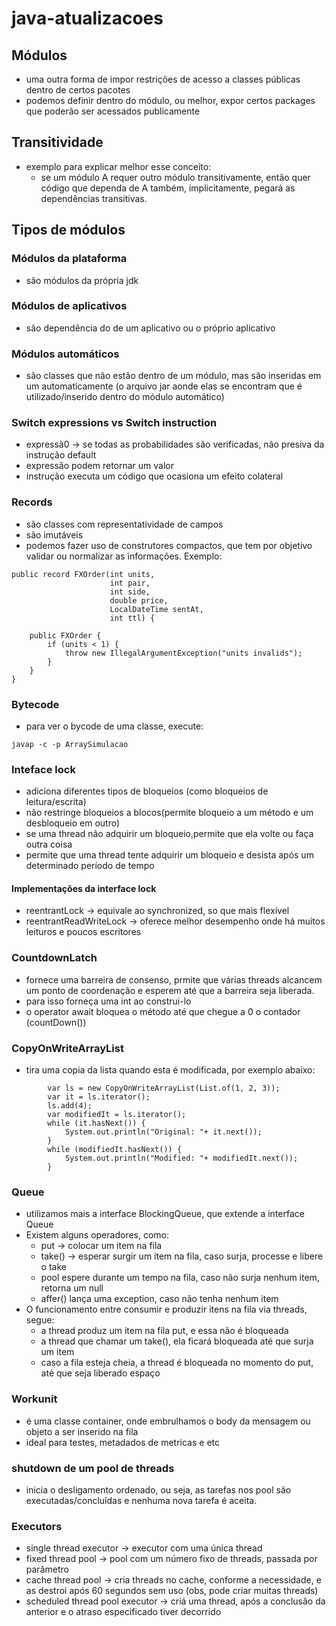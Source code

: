 # java-atualizacoes

## Módulos
- uma outra forma de impor restrições de acesso a classes públicas dentro de certos pacotes
- podemos definir dentro do módulo, ou melhor, expor certos packages que poderão ser acessados publicamente

## Transitividade
- exemplo para explicar melhor esse conceito:
  - se um módulo A requer outro módulo transitivamente, então quer código que dependa de A também, implicitamente, pegará as dependências transitivas. 

## Tipos de módulos

### Módulos da plataforma
- são módulos da própria jdk

### Módulos de aplicativos
- são dependência do de um aplicativo ou o próprio aplicativo

### Módulos automáticos
- são classes que não estão dentro de um módulo, mas são inseridas em um automaticamente (o arquivo jar aonde elas se encontram que é utilizado/inserido dentro do módulo automático)

### Switch expressions vs Switch instruction
- expressã0 -> se todas as probabilidades são verificadas, não presiva da instrução default
- expressão podem retornar um valor
- instrução executa um código que ocasiona um efeito colateral

### Records
- são classes com representatividade de campos
- são imutáveis
- podemos fazer uso de construtores compactos, que tem por objetivo validar ou normalizar as informações. Exemplo:
```
public record FXOrder(int units,
                      int pair,
                      int side,
                      double price,
                      LocalDateTime sentAt,
                      int ttl) {

    public FXOrder {
        if (units < 1) {
            throw new IllegalArgumentException("units invalids");
        }
    }
}

```

### Bytecode
- para ver o bycode de uma classe, execute:
````
javap -c -p ArraySimulacao

````

### Inteface lock
- adiciona diferentes tipos de bloqueios (como bloqueios de leitura/escrita)
- não restringe bloqueios a blocos(permite bloqueio a um método e um desbloqueio em outro)
- se uma thread não adquirir um bloqueio,permite que ela volte ou faça outra coisa
- permite que uma thread tente adquirir um bloqueio e desista após um determinado período de tempo

#### Implementações da interface lock
- reentrantLock -> equivale ao synchronized, so que mais flexível
- reentrantReadWriteLock -> oferece melhor desempenho onde há muitos leituros e poucos escritores

### CountdownLatch
- fornece uma barreira de consenso, prmite que várias threads alcancem um ponto de coordenação e esperem até que a barreira seja liberada.
- para isso forneça uma int ao construi-lo
- o operator await bloquea o método até que chegue a 0 o contador (countDown())

### CopyOnWriteArrayList
- tira uma copia da lista quando esta é modificada, por exemplo abaixo:
```
        var ls = new CopyOnWriteArrayList(List.of(1, 2, 3));
        var it = ls.iterator();
        ls.add(4);
        var modifiedIt = ls.iterator();
        while (it.hasNext()) {
            System.out.println("Original: "+ it.next());
        }
        while (modifiedIt.hasNext()) {
            System.out.println("Modified: "+ modifiedIt.next());
        }
```

### Queue
- utilizamos mais a interface BlockingQueue, que extende a interface Queue
- Existem alguns operadores, como:
  - put -> colocar um item na fila
  - take() -> esperar surgir um item na fila, caso surja, processe e libere o take
  - pool espere durante um tempo na fila, caso não surja nenhum item, retorna um null
  - affer() lança uma exception, caso não tenha nenhum item
- O funcionamento entre consumir e produzir itens na fila via threads, segue:
  - a thread produz um item na fila put, e essa não é bloqueada
  - a thread que chamar um take(), ela ficará bloqueada até que surja um item
  - caso a fila esteja cheia, a thread é bloqueada no momento do put, até que seja liberado espaço

### Workunit
- é uma classe container, onde embrulhamos o body da mensagem ou objeto a ser inserido na fila
- ideal para testes, metadados de metricas e etc

### shutdown de um pool de threads
- inicia o desligamento ordenado, ou seja, as tarefas nos pool são executadas/concluídas e nenhuma nova tarefa é aceita.

### Executors
- single thread executor -> executor com uma única thread
- fixed thread pool -> pool com um número fixo de threads, passada por parâmetro
- cache thread pool -> cria threads no cache, conforme a necessidade, e as destroi após 60 segundos sem uso (obs, pode criar muitas threads)
- scheduled thread pool executor -> criá uma thread, após a conclusão da anterior  e o atraso especificado tiver decorrido